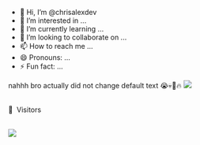 - 👋 Hi, I’m @chrisalexdev
- 👀 I’m interested in ...
- 🌱 I’m currently learning ...
- 💞️ I’m looking to collaborate on ...
- 📫 How to reach me ...
- 😄 Pronouns: ...
- ⚡ Fun fact: ...

<!---
chrisalexdev/chrisalexdev is a ✨ special ✨ repository because its `README.md` (this file) appears on your GitHub profile.
You can click the Preview link to take a look at your changes.
--->
nahhh bro actually did not change default text 😭💀🙏🔥
![](https://komarev.com/ghpvc/?username=chrisalexdev&label=great+visitors&style=pixel&color=84d6fe)
 <br><br>
<p>👀 &nbsp;Visitors</p>
 <br>
<img align="left" src="https://profile-counter.glitch.me/chrisalexdev/count.svg" />
